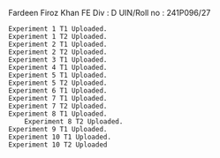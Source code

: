 Fardeen Firoz Khan
FE Div : D
UIN/Roll no : 241P096/27

	Experiment 1 T1 Uploaded.
	Experiment 1 T2 Uploaded.
	Experiment 2 T1 Uploaded.
	Experiment 2 T2 Uploaded.
	Experiment 3 T1 Uploaded.
	Experiment 4 T1 Uploaded.
	Experiment 5 T1 Uploaded.
	Experiment 5 T2 Uploaded.
	Experiment 6 T1 Uploaded.
	Experiment 7 T1 Uploaded.
 	Experiment 7 T2 Uploaded.
  	Experiment 8 T1 Uploaded.
        Experiment 8 T2 Uploaded.
  	Experiment 9 T1 Uploaded.
  	Experiment 10 T1 Uploaded.
	Experiment 10 T2 Uploaded
